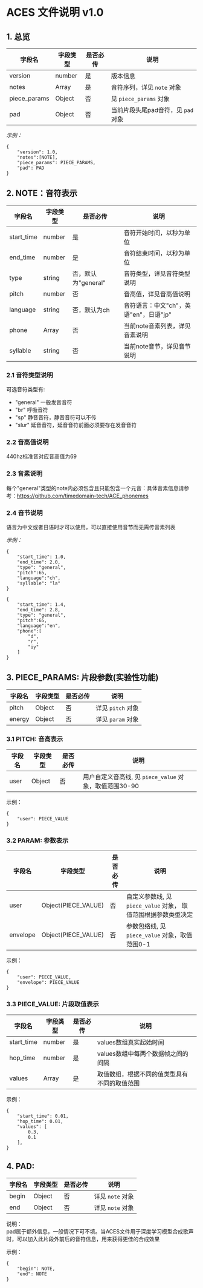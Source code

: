 # ACES 文件说明 v1.0

## 1. 总览

| 字段名 | 字段类型 | 是否必传 | 说明 |
| --- | --- | --- | --- |
| version | number | 是 | 版本信息 |
| notes | Array | 是 | 音符序列，详见 `note` 对象 |
| piece_params | Object | 否 | 见 `piece_params` 对象 |
| pad | Object | 否 | 当前片段头尾pad音符，见 `pad` 对象 |

*示例：*

```
{
    "version": 1.0, 
    "notes":[NOTE],
    "piece_params": PIECE_PARAMS,
    "pad": PAD
}
```

## 2. NOTE：音符表示

| 字段名 | 字段类型 | 是否必传 | 说明 |
| --- | --- | --- | --- |
| start_time | number | 是 | 音符开始时间，以秒为单位 |
| end_time | number | 是 | 音符结束时间，以秒为单位  |
| type | string | 否，默认为"general" | 音符类型，详见音符类型说明 |
| pitch | number | 否 | 音高值，详见音高值说明 |
| language | string | 否，默认为ch | 音符语言：中文"ch"，英语"en"，日语"jp" |
| phone | Array | 否 | 当前note音素列表，详见音素说明 |
| syllable | string | 否 | 当前note音节，详见音节说明 |

### 2.1 音符类型说明
可选音符类型有: 
 + "general"  一般发音音符
 + "br" 呼吸音符
 + "sp" 静音音符，静音音符可以不传
 + "slur" 延音音符，延音音符前面必须要存在发音音符
### 2.2 音高值说明
440hz标准音对应音高值为69
### 2.3 音素说明
每个"general"类型的note内必须包含且只能包含一个元音：具体音素信息请参考：https://github.com/timedomain-tech/ACE_phonemes
### 2.4 音节说明
语言为中文或者日语时才可以使用，可以直接使用音节而无需传音素列表

*示例：*

```
{
    "start_time": 1.0,
    "end_time": 2.0,
    "type": "general",
    "pitch":65,
    "language":"ch",
    "syllable": "la"
}
```
```
{
    "start_time": 1.4,
    "end_time": 2.8,
    "type": "general",
    "pitch":65,
    "language":"en",
    "phone":[
        "d",
        "r",
        "iy"
    ]
}
```

## 3. PIECE_PARAMS: 片段参数(实验性功能)

| 字段名 | 字段类型 | 是否必传 | 说明 |
| --- | --- | --- | --- |
| pitch | Object | 否 | 详见 `pitch` 对象 |
| energy | Object | 否 | 详见 `param` 对象 |

### 3.1 PITCH: 音高表示

| 字段名 | 字段类型 | 是否必传 | 说明 |
| --- | --- | --- | --- |
| user | Object | 否 | 用户自定义音高线, 见 `piece_value` 对象，取值范围30-90 |


示例：

```
{
    "user": PIECE_VALUE
}
```

### 3.2 PARAM: 参数表示

| 字段名 | 字段类型 | 是否必传 | 说明 |
| --- | --- | --- | --- |
| user | Object(PIECE_VALUE) | 否 | 自定义参数线, 见 `piece_value` 对象， 取值范围根据参数类型决定 |
| envelope | Object(PIECE_VALUE) | 否 | 参数包络线, 见 `piece_value` 对象，取值范围0-1 |

示例：

```
{
    "user": PIECE_VALUE,
    "envelope": PIECE_VALUE
}
```

### 3.3 PIECE_VALUE: 片段取值表示

| 字段名 | 字段类型 | 是否必传 | 说明 |
| --- | --- | --- | --- |
| start_time | number | 是 | values数组真实起始时间 |
| hop_time | number | 是 | values数组中每两个数据帧之间的间隔 |
| values | Array | 是 | 取值数组，根据不同的值类型具有不同的取值范围 |

示例：

```
{
    "start_time": 0.01,
    "hop_time": 0.01,
    "values": [
        0.3,
        0.1
    ],
}
```
## 4. PAD:
| 字段名 | 字段类型 | 是否必传 | 说明 |
| --- | --- | --- | --- |
| begin | Object | 否 | 详见 `note` 对象 |
| end | Object | 否 | 详见 `note` 对象 |

说明：  
pad属于额外信息，一般情况下可不填。当ACES文件用于深度学习模型合成歌声时，可以加入此片段外前后的音符信息，用来获得更佳的合成效果

示例：

```
{
    "begin": NOTE,
    "end": NOTE
}
```